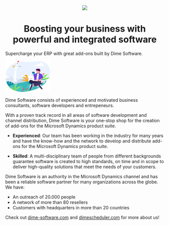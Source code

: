 <div align="center">
<img src="https://cdn.dime-software.com/dime-software/logo.svg" height="100px" />
</div>

<div align="center">
    <h1>Boosting your business with powerful and integrated software
    </h1>
</div>

Supercharge your ERP with great add-ons built by Dime Software.

<img src="https://github.com/dimenics/.github/raw/master/profile/assets/ds.svg" height="100px" />

Dime Software consists of experienced and motivated business consultants, software developers and entrepeneurs.

With a proven track record in all areas of software development and channel distribution, Dime Software is your one-stop shop for the creation of add-ons for the Microsoft Dynamics product suite.

- **Experienced​**: Our team has been working in the industry for many years and have the know-how and the network to develop and distribute add-ons for the Microsoft Dynamics product suite.
  
- **Skilled**: A multi-disciplinary team of people from different backgrounds guarantee software is created to high standards, on time and in scope to deliver high-quality solutions that meet the needs of your customers.

Dime Software is an authority in the Microsoft Dynamics channel and has been a reliable software partner for many organizations across the globe. We have:
- An outreach of 20.000 people
- A network of more than 80 resellers
- Customers with headquarters in more than 20 countries

Check out [dime-software.com](www.dimesoftware.com) and [dimescheduler.com](www.dimescheduler.com) for more about us!
